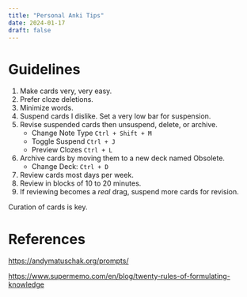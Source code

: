 ```yaml
---
title: "Personal Anki Tips"
date: 2024-01-17
draft: false
---
```


# Guidelines

1. Make cards very, very easy.
2. Prefer cloze deletions.
3. Minimize words.
4. Suspend cards I dislike. Set a very low bar for suspension.
5. Revise suspended cards then unsuspend, delete, or archive.
   - Change Note Type `Ctrl + Shift + M`
   - Toggle Suspend `Ctrl + J`
   - Preview Clozes `Ctrl + L`
6. Archive cards by moving them to a new deck named Obsolete.
   - Change Deck: `Ctrl + D`
7. Review cards most days per week.
8. Review in blocks of 10 to 20 minutes.
9. If reviewing becomes a _real_ drag, suspend more cards for revision.

Curation of cards is key.

# References

https://andymatuschak.org/prompts/

https://www.supermemo.com/en/blog/twenty-rules-of-formulating-knowledge
